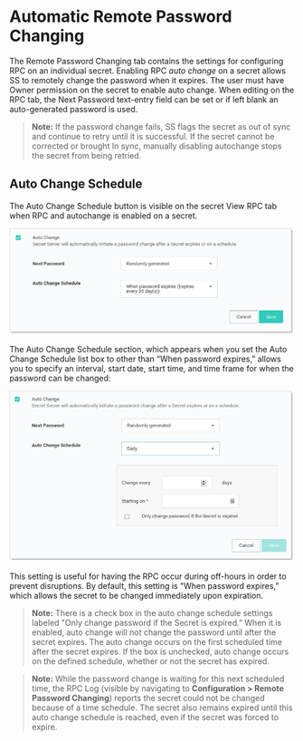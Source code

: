 [title]: # (Automatic Remote Password Changing)
[tags]: # (Automatic Remote Password Changing)
[priority]: # (1000)

# Automatic Remote Password Changing

The Remote Password Changing tab contains the settings for configuring RPC on an individual secret. Enabling RPC _auto change_ on a secret allows SS to remotely change the password when it expires. The user must have Owner permission on the secret to enable auto change. When editing on the RPC tab, the Next Password text-entry field can be set or if left blank an auto-generated password is used.

> **Note:** If the password change fails, SS flags the secret as out of sync and continue to retry until it is successful. If the secret cannot be corrected or brought In sync, manually disabling autochange stops the secret from being retried.

## Auto Change Schedule

The Auto Change Schedule button is visible on the secret View RPC tab when RPC and autochange is enabled on a secret.

![image-20200527095304651](images/image-20200527095304651.png)

The Auto Change Schedule section, which appears when you set the Auto Change Schedule list box to other than “When password expires,” allows you to specify an interval, start date, start time, and time frame for when the password can be changed:

![image-20200527095610715](images/image-20200527095610715.png)

This setting is useful for having the RPC occur during off-hours in order to prevent disruptions. By default, this setting is "When password expires,” which allows the secret to be changed immediately upon expiration. 

> **Note:** There is a check box in the auto change schedule settings labeled "Only change password if the Secret is expired.” When it is enabled, auto change will not change the password until after the secret expires. The auto change occurs on the first scheduled time after the secret expires. If the box is unchecked, auto change occurs on the defined schedule, whether or not the secret has expired.

> **Note:** While the password change is waiting for this next scheduled time, the RPC Log (visible by navigating to **Configuration > Remote Password Changing**) reports the secret could not be changed because of a time schedule. The secret also remains expired until this auto change schedule is reached, even if the secret was forced to expire.


